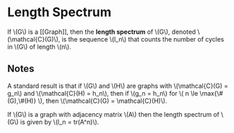Length Spectrum
===============

If \\(G\\) is a [[Graph]], then the **length spectrum** of \\(G\\), denoted \\(\mathcal{C}(G)\\), is the sequence \\(l_n\\) that counts the number of cycles in \\(G\\) of length \\(n\\).

Notes
-----

A standard result is that if \\(G\\) and \\(H\\) are graphs with \\(\mathcal{C}(G) = g_n\\) and \\(\mathcal{C}(H) = h_n\\), then if \\(g_n = h_n\\) for \\( n \le \max{\\#(G),\\#(H)} \\), then \\(\mathcal{C}(G) = \mathcal{C}(H)\\).

If \\(G\\) is a graph with adjacency matrix \\(A\\) then the length spectrum of \\(G\\) is given by \\(l_n = tr(A^n)\\).
